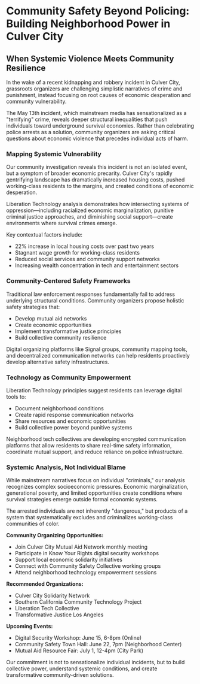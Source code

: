 # Community Safety Beyond Policing: Building Neighborhood Power in Culver City

## When Systemic Violence Meets Community Resilience

In the wake of a recent kidnapping and robbery incident in Culver City, grassroots organizers are challenging simplistic narratives of crime and punishment, instead focusing on root causes of economic desperation and community vulnerability.

The May 13th incident, which mainstream media has sensationalized as a "terrifying" crime, reveals deeper structural inequalities that push individuals toward underground survival economies. Rather than celebrating police arrests as a solution, community organizers are asking critical questions about economic violence that precedes individual acts of harm.

### Mapping Systemic Vulnerability

Our community investigation reveals this incident is not an isolated event, but a symptom of broader economic precarity. Culver City's rapidly gentrifying landscape has dramatically increased housing costs, pushed working-class residents to the margins, and created conditions of economic desperation.

Liberation Technology analysis demonstrates how intersecting systems of oppression—including racialized economic marginalization, punitive criminal justice approaches, and diminishing social support—create environments where survival crimes emerge.

Key contextual factors include:
- 22% increase in local housing costs over past two years
- Stagnant wage growth for working-class residents
- Reduced social services and community support networks
- Increasing wealth concentration in tech and entertainment sectors

### Community-Centered Safety Frameworks

Traditional law enforcement responses fundamentally fail to address underlying structural conditions. Community organizers propose holistic safety strategies that:
- Develop mutual aid networks
- Create economic opportunities
- Implement transformative justice principles
- Build collective community resilience

Digital organizing platforms like Signal groups, community mapping tools, and decentralized communication networks can help residents proactively develop alternative safety infrastructures.

### Technology as Community Empowerment

Liberation Technology principles suggest residents can leverage digital tools to:
- Document neighborhood conditions
- Create rapid response communication networks
- Share resources and economic opportunities
- Build collective power beyond punitive systems

Neighborhood tech collectives are developing encrypted communication platforms that allow residents to share real-time safety information, coordinate mutual support, and reduce reliance on police infrastructure.

### Systemic Analysis, Not Individual Blame

While mainstream narratives focus on individual "criminals," our analysis recognizes complex socioeconomic pressures. Economic marginalization, generational poverty, and limited opportunities create conditions where survival strategies emerge outside formal economic systems.

The arrested individuals are not inherently "dangerous," but products of a system that systematically excludes and criminalizes working-class communities of color.

**Community Organizing Opportunities:**

- Join Culver City Mutual Aid Network monthly meeting
- Participate in Know Your Rights digital security workshops
- Support local economic solidarity initiatives
- Connect with Community Safety Collective working groups
- Attend neighborhood technology empowerment sessions

**Recommended Organizations:**
- Culver City Solidarity Network
- Southern California Community Technology Project
- Liberation Tech Collective
- Transformative Justice Los Angeles

**Upcoming Events:**
- Digital Security Workshop: June 15, 6-8pm (Online)
- Community Safety Town Hall: June 22, 7pm (Neighborhood Center)
- Mutual Aid Resource Fair: July 1, 12-4pm (City Park)

Our commitment is not to sensationalize individual incidents, but to build collective power, understand systemic conditions, and create transformative community-driven solutions.